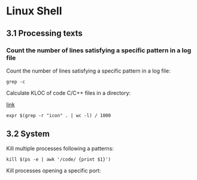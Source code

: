 # Linux Shell

## 3.1 Processing texts

### Count the number of lines satisfying a specific pattern in a log file

Count the number of lines satisfying a specific pattern in a log file:

    grep -c

Calculate KLOC of code C/C++ files in a directory:

[link](https://unix.stackexchange.com/questions/291225/count-the-number-of-lines-found-by-grep)

    expr $(grep -r "icon" . | wc -l) / 1000  

## 3.2 System

Kill multiple processes following a patterns:

    kill $(ps -e | awk '/code/ {print $1}')   

Kill processes opening a specific port:



